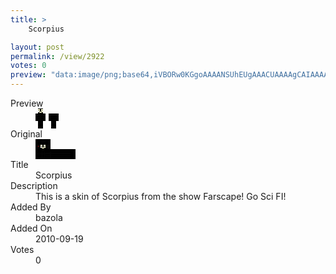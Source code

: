```yaml
---
title: >
    Scorpius

layout: post
permalink: /view/2922
votes: 0
preview: "data:image/png;base64,iVBORw0KGgoAAAANSUhEUgAAACUAAAAgCAIAAAAaMSbnAAAABnRSTlMA/wD/AP5AXyvrAAAAs0lEQVRIie2UUQ7DIAiGYZHuQO39T7ALrSZjD0ZDq2UaSffC9yQW+fsLEZk/kEF8QAuZM0k41n1l4U2GhtSGVjW01kNEJTTXW5lZxqdwnlBvIW6pc2VhCNbzKTXy4JjNZ0OvxlKvuUtEABBj/Kl99YtXjGXPE5KVJsqnoRzJ3f68fzqj/fP71PH7PHJ+r4mo2Crrzvc6ea0ryON3+/vrfS7Ls5m07++eWj3HvX+uN4LPpy1fsn+RCQJ2F+0AAAAASUVORK5CYII="
---
```

<dl class="side-by-side">
<dt>Preview</dt>
<dd>
    <img class="preview" src="data:image/png;base64,iVBORw0KGgoAAAANSUhEUgAAACUAAAAgCAIAAAAaMSbnAAAABnRSTlMA/wD/AP5AXyvrAAAAs0lEQVRIie2UUQ7DIAiGYZHuQO39T7ALrSZjD0ZDq2UaSffC9yQW+fsLEZk/kEF8QAuZM0k41n1l4U2GhtSGVjW01kNEJTTXW5lZxqdwnlBvIW6pc2VhCNbzKTXy4JjNZ0OvxlKvuUtEABBj/Kl99YtXjGXPE5KVJsqnoRzJ3f68fzqj/fP71PH7PHJ+r4mo2Crrzvc6ea0ryON3+/vrfS7Ls5m07++eWj3HvX+uN4LPpy1fsn+RCQJ2F+0AAAAASUVORK5CYII=">
</dd>
<dt>Original</dt>
<dd>
    <img class="preview" src="data:image/png;base64,iVBORw0KGgoAAAANSUhEUgAAAEAAAAAgCAYAAACinX6EAAAAzElEQVR42u2YUQrEIAxE8yP45/3v1DulbMUyzdrVLbu0ISMMBqngPJKIFRHRWaWUNn2zRxwMAiCACdNnIgCWAAHEAXBRBOAGQM55E66pLrs+rZ3tdwMAD45xNaodAMc13FNK8QWgHf41qzHUTFoAODfDmAEAwRcAjKtJHWZADwBkhPcSqANr38buS2DQxN4an21+aNyY5zVIAM8XARBAeAD2hdd78c1886PXIwG4AjD6Y3S3hgCebuDvAFgCBBC8BzADogPgLcASiA1gBaR+6fn88OBHAAAAAElFTkSuQmCC">
</dd>
<dt>Title</dt>
<dd>Scorpius</dd>
<dt>Description</dt>
<dd>This is a skin of Scorpius from the show Farscape! Go Sci FI!</dd>
<dt>Added By</dt>
<dd>bazola</dd>
<dt>Added On</dt>
<dd>2010-09-19</dd>
<dt>Votes</dt>
<dd>0</dd>
</dl>
